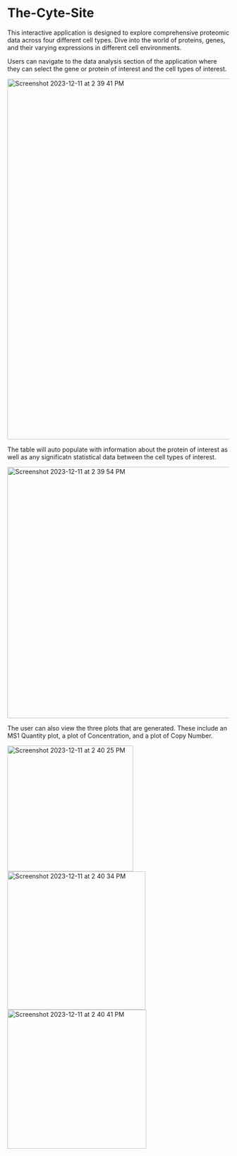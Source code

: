 # The-Cyte-Site
This interactive application is designed to explore comprehensive proteomic data across four different cell types. Dive into the world of proteins, genes, and their varying expressions in different cell environments.

Users can navigate to the data analysis section of the application where they can select the gene or protein of interest and the cell types of interest. 

<img width="817" alt="Screenshot 2023-12-11 at 2 39 41 PM" src="https://github.com/awarsh/The-Cyte-Site/assets/119141129/d533a5b1-cb08-4f98-ab16-9fc123b63550">

The table will auto populate with information about the protein of interest as well as any significatn statistical data between the cell types of interest. 

<img width="569" alt="Screenshot 2023-12-11 at 2 39 54 PM" src="https://github.com/awarsh/The-Cyte-Site/assets/119141129/f1dcc387-fd84-4730-b66a-813ec8618b30">

The user can also view the three plots that are generated. These include an MS1 Quantity plot, a plot of Concentration, and a plot of Copy Number. 

<img width="285" alt="Screenshot 2023-12-11 at 2 40 25 PM" src="https://github.com/awarsh/The-Cyte-Site/assets/119141129/ee88307e-361c-41f2-9dde-b3e5f7e77f7c">

<img width="313" alt="Screenshot 2023-12-11 at 2 40 34 PM" src="https://github.com/awarsh/The-Cyte-Site/assets/119141129/f7be43ed-db03-492e-bb65-c26f67b6267d">

<img width="315" alt="Screenshot 2023-12-11 at 2 40 41 PM" src="https://github.com/awarsh/The-Cyte-Site/assets/119141129/0632f9b8-2686-4eff-b05a-45b4e7792c9a">
